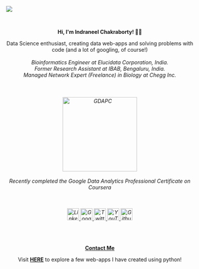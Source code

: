 ![](https://komarev.com/ghpvc/?username=ineelhere&color=red)

<div class="container"> <br><p align='center'><strong> Hi, I'm Indraneel Chakraborty! 👨‍💻 </strong></p><p  align='center'>Data Science enthusiast, creating data web-apps and solving problems with code (and a lot of googling, of course!)<br><br><i>Bioinformatics Engineer at Elucidata Corporation, India. <br>Former Research Assistant at IBAB, Bengaluru, India. <br> Managed Network Expert (Freelance) in Biology at Chegg Inc. <br></i> </p> <h6 class="jumbotron-heading" align = 'center'><br> 
<p align="center"><a href="https://www.coursera.org/account/accomplishments/specialization/certificate/XS836E7PPVZD" target="_blank"> <img src="https://images.credly.com/images/75a78e9d-9a9b-4b62-906d-8a48017e2afe/Google_Certs_DA.png" alt="GDAPC" width="200" height="200"> </a><br><br> Recently completed the Google Data Analytics Professional Certificate on Coursera </p> <br><br> 
<a href="https://www.linkedin.com/in/indraneelchakraborty/" target="_blank"><img src="https://static-exp1.licdn.com/sc/h/al2o9zrvru7aqj8e1x2rzsrca" alt="Linkedin" width="32" height="32" > </a> <a href="https://sites.google.com/view/indraneelchakraborty" target="_blank"><img width="32" height="32" src="https://lh3.googleusercontent.com/mjVS_Izc6fGAvuaT0v--gb2so5mZvAbI5EUMUB41cWB7tpy81trBCR8rIlj8NoKgPzDWGN-Hs97NlW0T9W57YJ5z9A8QQWwXUYa_Zg=h120" alt="Google Sites" > </a> <a href="https://twitter.com/ineelhere" target="_blank"> <img src="https://abs.twimg.com/favicons/twitter.ico" alt="Twitter" width="32" height="32"> </a> <a href="https://www.youtube.com/channel/UCbIMzl7rOj0FkamVf_aBM8w" target="_blank"> <img src="https://www.youtube.com/s/desktop/28b67e7f/img/favicon_48.png" alt="YouTube" width="32" height="32"> </a> <a href="https://github.com/ineelhere" target="_blank"><img width="32" height="32" src="https://github.com/fluidicon.png" alt="Github" > </a> </h6><br> <p align=center > <a href="https://docs.google.com/forms/d/e/1FAIpQLSeZuuBTcglrHmKFfTwZ66HdHVYKge6kJ3cAtSCdF7e_8NMypg/viewform" class="btn btn-outline-success" target="_blank"><strong>Contact Me</strong></a> </p> </div> </section> </main>

<p align='center'> Visit <strong><a href="https://share.streamlit.io/ineelhere/ineelhere/main/ineelhere.py" target="_blank">HERE</a></strong> to explore a few web-apps I have created using python!</p>



<!-- <p align="center"><img src="https://github-readme-stats.vercel.app/api?username=ineelhere&show_icons=true&theme=algolia" width = 390px alt="indraneel-chakraborty"></p> -->

